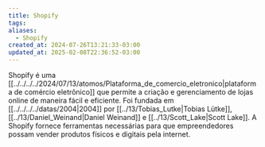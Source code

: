 ```yaml
---
title: Shopify
tags: 
aliases:
  - Shopify
created_at: 2024-07-26T13:21:33-03:00
updated_at: 2025-02-08T22:36:52-03:00
---
```


Shopify é uma [[../../../../2024/07/13/atomos/Plataforma_de_comercio_eletronico|plataforma de comércio eletrônico]] que permite a criação e gerenciamento de lojas online de maneira fácil e eficiente. Foi fundada em [[../../../../datas/2004|2004]] por [[../13/Tobias_Lutke|Tobias Lütke]], [[../13/Daniel_Weinand|Daniel Weinand]] e [[../13/Scott_Lake|Scott Lake]]. A Shopify fornece ferramentas necessárias para que empreendedores possam vender produtos físicos e digitais pela internet.